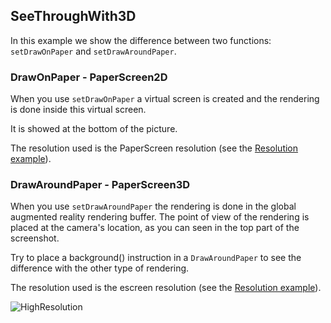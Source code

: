 ## SeeThroughWith3D

In this example we show the difference between two functions: `setDrawOnPaper`
and `setDrawAroundPaper`.

### DrawOnPaper - PaperScreen2D

When you use `setDrawOnPaper` a virtual screen is created and the
rendering is done inside this virtual screen.

It is showed at the bottom of the picture.

The resolution used is the PaperScreen resolution (see the [Resolution example](https://github.com/potioc/Papart-examples/tree/master/papart-examples/Camera/RenderingQuality)).


### DrawAroundPaper - PaperScreen3D

When you use `setDrawAroundPaper` the rendering is done in the
global augmented reality rendering buffer. The point of view of the
rendering is placed at the camera's location, as you can seen in the top
part of the screenshot.

Try to place a background()
instruction in a `DrawAroundPaper` to see the difference with the other
type of rendering.

The resolution used is the escreen resolution (see the [Resolution example](https://github.com/potioc/Papart-examples/tree/master/papart-examples/Camera/RenderingQuality)).


![HighResolution](https://github.com/potioc/Papart-examples/blob/master/papart-examples/Camera/SeeThroughWith3DObject/screenshot.png "Screenshot 2D and 3D rendering.")
